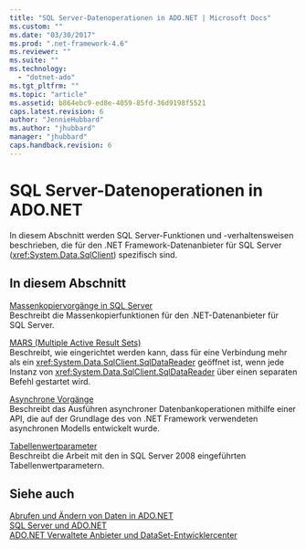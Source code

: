 ```yaml
---
title: "SQL Server-Datenoperationen in ADO.NET | Microsoft Docs"
ms.custom: ""
ms.date: "03/30/2017"
ms.prod: ".net-framework-4.6"
ms.reviewer: ""
ms.suite: ""
ms.technology: 
  - "dotnet-ado"
ms.tgt_pltfrm: ""
ms.topic: "article"
ms.assetid: b864ebc9-ed8e-4059-85fd-36d9198f5521
caps.latest.revision: 6
author: "JennieHubbard"
ms.author: "jhubbard"
manager: "jhubbard"
caps.handback.revision: 6
---
```

# SQL Server-Datenoperationen in ADO.NET
In diesem Abschnitt werden SQL Server\-Funktionen und \-verhaltensweisen beschrieben, die für den .NET Framework\-Datenanbieter für SQL Server \(<xref:System.Data.SqlClient>\) spezifisch sind.  
  
## In diesem Abschnitt  
 [Massenkopiervorgänge in SQL Server](../../../../../docs/framework/data/adonet/sql/bulk-copy-operations-in-sql-server.md)  
 Beschreibt die Massenkopierfunktionen für den .NET\-Datenanbieter für SQL Server.  
  
 [MARS \(Multiple Active Result Sets\)](../../../../../docs/framework/data/adonet/sql/multiple-active-result-sets-mars.md)  
 Beschreibt, wie eingerichtet werden kann, dass für eine Verbindung mehr als ein <xref:System.Data.SqlClient.SqlDataReader> geöffnet ist, wenn jede Instanz von <xref:System.Data.SqlClient.SqlDataReader> über einen separaten Befehl gestartet wird.  
  
 [Asynchrone Vorgänge](../../../../../docs/framework/data/adonet/sql/asynchronous-operations.md)  
 Beschreibt das Ausführen asynchroner Datenbankoperationen mithilfe einer API, die auf der Grundlage des von .NET Framework verwendeten asynchronen Modells entwickelt wurde.  
  
 [Tabellenwertparameter](../../../../../docs/framework/data/adonet/sql/table-valued-parameters.md)  
 Beschreibt die Arbeit mit den in SQL Server 2008 eingeführten Tabellenwertparametern.  
  
## Siehe auch  
 [Abrufen und Ändern von Daten in ADO.NET](../../../../../docs/framework/data/adonet/retrieving-and-modifying-data.md)   
 [SQL Server und ADO.NET](../../../../../docs/framework/data/adonet/sql/index.md)   
 [ADO.NET Verwaltete Anbieter und DataSet\-Entwicklercenter](http://go.microsoft.com/fwlink/?LinkId=217917)